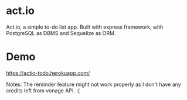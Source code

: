 # act.io
Act.io, a simple to-do list app. Built with express framework, with PostgreSQL as DBMS and Sequelize as ORM.

# Demo
https://actio-todo.herokuapp.com/

Notes: The reminder feature might not work properly as I don't have any credits left from vonage API. :(

